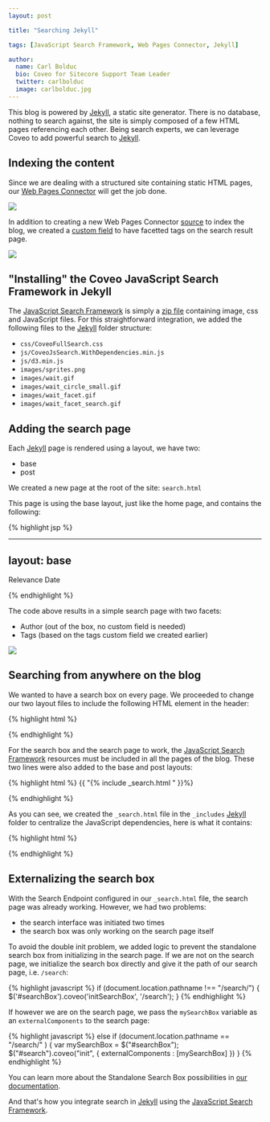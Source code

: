 ```yaml
---
layout: post

title: "Searching Jekyll"

tags: [JavaScript Search Framework, Web Pages Connector, Jekyll]

author:
  name: Carl Bolduc
  bio: Coveo for Sitecore Support Team Leader
  twitter: carlbolduc
  image: carlbolduc.jpg
---
```


This blog is powered by [Jekyll](http://jekyllrb.com/), a static site generator. There is no database, nothing to search against, the site is simply composed of a few HTML pages referencing each other. Being search experts, we can leverage Coveo to add powerful search to [Jekyll](http://jekyllrb.com/).

<!-- more -->

## Indexing the content

Since we are dealing with a structured site containing static HTML pages, our [Web Pages Connector](http://onlinehelp.coveo.com/en/ces/7.0/administrator/web_pages_connector.htm) will get the job done.

![](/images/BlogTechSource.png) 

In addition to creating a new Web Pages Connector [source](http://onlinehelp.coveo.com/en/ces/7.0/User/what_is_an_index_source.htm) to index the blog, we created a [custom field](http://onlinehelp.coveo.com/en/ces/7.0/Administrator/adding_or_modifying_custom_fields.htm) to have facetted tags on the search result page.

![](/images/TagsFacet.png)

## "Installing" the Coveo JavaScript Search Framework in Jekyll

The [JavaScript Search Framework](https://developers.coveo.com/display/public/JsSearch/Home) is simply a [zip file](https://www.coveo.com/go/download.aspx?product=jssearch&v=ind&mv=0.9) containing image, css and JavaScript files. For this straightforward integration, we added the following files to the [Jekyll](http://jekyllrb.com/) folder structure:

- `css/CoveoFullSearch.css`
- `js/CoveoJsSearch.WithDependencies.min.js`
- `js/d3.min.js`
- `images/sprites.png`
- `images/wait.gif`
- `images/wait_circle_small.gif`
- `images/wait_facet.gif`
- `images/wait_facet_search.gif`


## Adding the search page

Each [Jekyll](http://jekyllrb.com/) page is rendered using a layout, we have two:

- base
- post

We created a new page at the root of the site: `search.html`

This page is using the base layout, just like the home page, and contains the following:

{% highlight jsp %}

---
layout: base
---

<article class="container">
  <div id="search" class="CoveoSearchInterface" data-enable-history="true">
    <span class="CoveoAnalytics" data-search-hub="Blog" data-token="16aa3ce3-d77a-4c25-97a2-18be59347d9e" data-user="coveokmua@coveo.com" />
      <div class="coveo-tab-section">
        <a class="CoveoTab"
          data-id="Blog"
          data-caption="Blog"
          data-icon="coveo-sprites-documentType-all-content"
        data-expression='@syssource==BlogTech'></a>
      </div>
      <div class="coveo-results-section">
        <div class="coveo-facet-column">
          <div data-tab="Blog">
            <div class="CoveoFacet" data-title="Author" data-field="@sysauthor" data-show-icon="true"></div>
          </div>
          <div class="CoveoFacet" data-title="Tags" data-field="@tags" data-is-multi-value-field="true"></div>
        </div>
        <div class="coveo-results-column">
          <div class="CoveoShareQuery"></div>
          <div class="CoveoPreferencesPanel">
            <div class="CoveoResultsPreferences"></div>
            <div class="CoveoResultsFiltersPreferences"></div>
          </div>
          <div class="CoveoBreadcrumb"></div>
          <div class="coveo-results-header">
            <div class="coveo-summary-section">
              <span class="CoveoQuerySummary"></span>
              <span class="CoveoQueryDuration"></span>
            </div>
            <div class="coveo-sort-section">
              <span class="CoveoSort" data-sort-criteria="relevancy">Relevance</span>
              <span class="CoveoSort" data-sort-criteria="date descending,date ascending">Date</span>
            </div>
            <div class='coveo-clear'></div>
          </div>
          <div class="CoveoHiddenQuery"></div>
          <div class="CoveoDidYouMean"></div>
          <div class="CoveoErrorReport" data-pop-up='false'></div>
          <div class="CoveoResultList" data-wait-animation="fade">
            <script id="Default" type="text/x-underscore-template">
              <%= fromFileTypeToIcon(obj) %>
              <div class="coveo-date"><%-dateTime(raw.sysdate)%></div>
              <div class="coveo-title">
              <a class="CoveoResultLink" target="_blank"><%=title?highlight(title, titleHighlights):clickUri%></a>
              <%= loadTemplate("DefaultQuickView") %>
              </div>
              <div class="coveo-excerpt">
              <%=highlight(excerpt, excerptHighlights)%>
              </div>
              <div class="CoveoPrintableUri"></div>
              <table class="CoveoFieldTable">
              <tr data-field="@sysauthor" data-caption="Author"></tr>
              </table>
            </script>
            <script id="DefaultQuickView" type="text/x-underscore-template">
              <div class="CoveoQuickView" data-title="<%= attrEncode(fromFileTypeToIcon(obj) + title) %>" data-fixed="true" data-template-id="DefaultQuickViewContent">
              </div>
            </script>
            <script id="DefaultQuickViewContent" type="text/x-underscore-template">
              <div class="coveo-quick-view-header">
              <table class="CoveoFieldTable">
              <tr data-field="@sysdate" data-caption="Date" data-helper="dateTime"></tr>
              <tr data-field="@objecttype" data-caption="Type"></tr>
              </table>
              </div>
              <div class="CoveoQuickViewDocument"></div>
            </script>
            <script class="result-template" type="text/x-underscore-template">
              <%=
              loadTemplates({
              'Default' : 'default'
              })
              %>
            </script>
          </div>
          <div class="CoveoPager"></div>
        </div>
      </div>
      <div style="clear:both;"></div>
    </div>
  </article>

{% endhighlight %}

The code above results in a simple search page with two facets:

- Author (out of the box, no custom field is needed)
- Tags (based on the tags custom field we created earlier)

![](/images/AuthorTagsFacets.png)

## Searching from anywhere on the blog

We wanted to have a search box on every page. We proceeded to change our two layout files to include the following HTML element in the header:

{% highlight html %}
<div id="searchBox" class="CoveoSearchBox" data-activate-omnibox="true"></div>
{% endhighlight %}

For the search box and the search page to work, the [JavaScript Search Framework](https://developers.coveo.com/display/public/JsSearch/Home) resources must be included in all the pages of the blog. These two lines were also added to the base and post layouts:

{% highlight html %}
{{ "{% include _search.html " }}%}
<link rel="stylesheet" href="/css/CoveoFullSearch.css" />
{% endhighlight %}

As you can see, we created the `_search.html` file in the `_includes` [Jekyll](http://jekyllrb.com/) folder to centralize the JavaScript dependencies, here is what it contains:

{% highlight html %}
<script src="/js/d3.min.js"></script>
<script src="/js/CoveoJsSearch.WithDependencies.min.js"></script>
<script type="text/javascript">
  $(function () {
    Coveo.Rest.SearchEndpoint.endpoints["default"] = new Coveo.Rest.SearchEndpoint({
      restUri: 'https://developers.coveo.com/coveorest/search',
      anonymous: true
    });
    if (document.location.pathname !== "/search/") {
      $('#searchBox').coveo('initSearchBox', '/search');
    } else if (document.location.pathname == "/search/" ) {
      var mySearchBox = $("#searchBox");
      $("#search").coveo("init", {
        externalComponents : [mySearchBox]
      })        
    }
  });
</script>
{% endhighlight %}

## Externalizing the search box

With the Search Endpoint configured in our `_search.html` file, the search page was already working. However, we had two problems:

- the search interface was initiated two times
- the search box was only working on the search page itself

To avoid the double init problem, we added logic to prevent the standalone search box from initializing in the search page. If we are not on the search page, we initialize the search box directly and give it the path of our search page, i.e. `/search`:

{% highlight javascript %}
if (document.location.pathname !== "/search/") {
  $('#searchBox').coveo('initSearchBox', '/search');
}
{% endhighlight %}

If however we are on the search page, we pass the `mySearchBox` variable as an `externalComponents` to the search page:

{% highlight javascript %}
else if (document.location.pathname == "/search/" ) {
  var mySearchBox = $("#searchBox");
  $("#search").coveo("init", {
    externalComponents : [mySearchBox]
  })
}
{% endhighlight %}
 
You can learn more about the Standalone Search Box possibilities in [our documentation](https://developers.coveo.com/display/public/JsSearch/Standalone+Search+Box).

And that's how you integrate search in [Jekyll](http://jekyllrb.com/) using the [JavaScript Search Framework](https://developers.coveo.com/display/public/JsSearch/Home).
